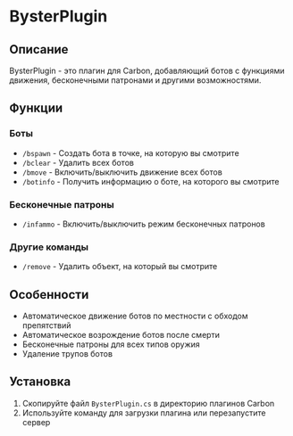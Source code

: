 # BysterPlugin

## Описание
BysterPlugin - это плагин для Carbon, добавляющий ботов с функциями движения, бесконечными патронами и другими возможностями.

## Функции

### Боты
- `/bspawn` - Создать бота в точке, на которую вы смотрите
- `/bclear` - Удалить всех ботов
- `/bmove` - Включить/выключить движение всех ботов
- `/botinfo` - Получить информацию о боте, на которого вы смотрите

### Бесконечные патроны
- `/infammo` - Включить/выключить режим бесконечных патронов

### Другие команды
- `/remove` - Удалить объект, на который вы смотрите

## Особенности
- Автоматическое движение ботов по местности с обходом препятствий
- Автоматическое возрождение ботов после смерти
- Бесконечные патроны для всех типов оружия
- Удаление трупов ботов

## Установка
1. Скопируйте файл `BysterPlugin.cs` в директорию плагинов Carbon
2. Используйте команду для загрузки плагина или перезапустите сервер